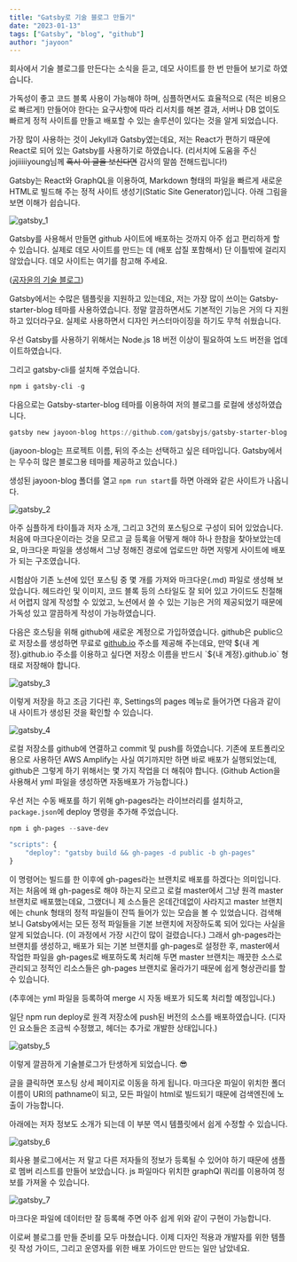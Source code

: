 ```yaml
---
title: "Gatsby로 기술 블로그 만들기"
date: "2023-01-13"
tags: ["Gatsby", "blog", "github"]
author: "jayoon"
---
```


회사에서 기술 블로그를 만든다는 소식을 듣고, 데모 사이트를 한 번 만들어 보기로 하였습니다.

가독성이 좋고 코드 블록 사용이 가능해야 하며, 심플하면서도 효율적으로 (적은 비용으로 빠르게!) 만들어야 한다는 요구사항에 따라 리서치를 해본 결과, 서버나 DB 없이도 빠르게 정적 사이트를 만들고 배포할 수 있는 솔루션이 있다는 것을 알게 되었습니다.

가장 많이 사용하는 것이 Jekyll과 Gatsby였는데요, 저는 React가 편하기 때문에 React로 되어 있는 Gatsby를 사용하기로 하였습니다. (리서치에 도움을 주신 jojiiiiiyoung님께 ~~혹시 이 글을 보신다면~~ 감사의 말씀 전해드립니다!)

Gatsby는 React와 GraphQL을 이용하여, Markdown 형태의 파일을 빠르게 새로운 HTML로 빌드해 주는 정적 사이트 생성기(Static Site Generator)입니다. 아래 그림을 보면 이해가 쉽습니다.

![gatsby_1](./gatsby_1.png)

Gatsby를 사용해서 만들면 github 사이트에 배포하는 것까지 아주 쉽고 편리하게 할 수 있습니다. 실제로 데모 사이트를 만드는 데 (배포 삽질 포함해서) 단 이틀밖에 걸리지 않았습니다. 데모 사이트는 여기를 참고해 주세요. 

([공자윤의 기술 블로그](https://jayoon-kong.github.io))

Gatsby에서는 수많은 템플릿을 지원하고 있는데요, 저는 가장 많이 쓰이는 Gatsby-starter-blog 테마를 사용하였습니다. 정말 깔끔하면서도 기본적인 기능은 거의 다 지원하고 있더라구요. 실제로 사용하면서 디자인 커스터마이징을 하기도 무척 쉬웠습니다.

우선 Gatsby를 사용하기 위해서는 Node.js 18 버전 이상이 필요하여 노드 버전을 업데이트하였습니다.

그리고 gatsby-cli를 설치해 주었습니다.

```powershell
npm i gatsby-cli -g
```

다음으로는 Gatsby-starter-blog 테마를 이용하여 저의 블로그를 로컬에 생성하였습니다.

```powershell
gatsby new jayoon-blog https://github.com/gatsbyjs/gatsby-starter-blog
```

(jayoon-blog는 프로젝트 이름, 뒤의 주소는 선택하고 싶은 테마입니다. Gatsby에서는 무수히 많은 블로그용 테마를 제공하고 있습니다.)

생성된 jayoon-blog 폴더를 열고 `npm run start`를 하면 아래와 같은 사이트가 나옵니다.

![gatsby_2](./gatsby_2.png)

아주 심플하게 타이틀과 저자 소개, 그리고 3건의 포스팅으로 구성이 되어 있었습니다. 처음에 마크다운이라는 것을 모르고 글 등록을 어떻게 해야 하나 한참을 찾아보았는데요, 마크다운 파일을 생성해서 그냥 정해진 경로에 업로드만 하면 저렇게 사이트에 배포가 되는 구조였습니다. 

시험삼아 기존 노션에 있던 포스팅 중 몇 개를 가져와 마크다운(.md) 파일로 생성해 보았습니다. 헤드라인 및 이미지, 코드 블록 등의 스타일도 잘 되어 있고 가이드도 친절해서 어렵지 않게 작성할 수 있었고, 노션에서 쓸 수 있는 기능은 거의 제공되었기 때문에 가독성 있고 깔끔하게 작성이 가능하였습니다.

다음은 호스팅을 위해 github에 새로운 계정으로 가입하였습니다. github은 public으로 저장소를 생성하면 무료로 [github.io](http://github.io) 주소를 제공해 주는데요, 만약 ${내 계정}.github.io 주소를 이용하고 싶다면 저장소 이름을 반드시 `${내 계정}.github.io` 형태로 저장해야 합니다.

![gatsby_3](./gatsby_3.png)

이렇게 저장을 하고 조금 기다린 후, Settings의 pages 메뉴로 들어가면 다음과 같이 내 사이트가 생성된 것을 확인할 수 있습니다.

![gatsby_4](./gatsby_4.png)

로컬 저장소를 github에 연결하고 commit 및 push를 하였습니다. 기존에 포트폴리오용으로 사용하던 AWS Amplify는 사실 여기까지만 하면 바로 배포가 실행되었는데, github은 그렇게 하기 위해서는 몇 가지 작업을 더 해줘야 합니다. (Github Action을 사용해서 yml 파일을 생성하면 자동배포가 가능합니다.)

우선 저는 수동 배포를 하기 위해 gh-pages라는 라이브러리를 설치하고,  `package.json`에 deploy 명령을 추가해 주었습니다.

```powershell
npm i gh-pages --save-dev
```

```javascript
"scripts": {
	"deploy": "gatsby build && gh-pages -d public -b gh-pages"
}
```

이 명령어는 빌드를 한 이후에 gh-pages라는 브랜치로 배포를 하겠다는 의미입니다. 저는 처음에 왜 gh-pages로 해야 하는지 모르고 로컬 master에서 그냥 원격 master 브랜치로 배포했는데요, 그랬더니 제 소스들은 온데간데없이 사라지고 master 브랜치에는 chunk 형태의 정적 파일들이 잔뜩 들어가 있는 모습을 볼 수 있었습니다. 검색해 보니 Gatsby에서는 모든 정적 파일들을 기본 브랜치에 저장하도록 되어 있다는 사실을 알게 되었습니다. (이 과정에서 가장 시간이 많이 걸렸습니다.) 그래서 gh-pages라는 브랜치를 생성하고, 배포가 되는 기본 브랜치를 gh-pages로 설정한 후, master에서 작업한 파일을 gh-pages로 배포하도록 처리해 두면 master 브랜치는 깨끗한 소스로 관리되고 정적인 리소스들은 gh-pages 브랜치로 올라가기 때문에 쉽게 형상관리를 할 수 있습니다.

(추후에는 yml 파일을 등록하여 merge 시 자동 배포가 되도록 처리할 예정입니다.)

일단 npm run deploy로 원격 저장소에 push된 버전의 소스를 배포하였습니다. (디자인 요소들은 조금씩 수정했고, 헤더는 추가로 개발한 상태입니다.)

![gatsby_5](./gatsby_5.png)

이렇게 깔끔하게 기술블로그가 탄생하게 되었습니다. 😎

글을 클릭하면 포스팅 상세 페이지로 이동을 하게 됩니다. 마크다운 파일이 위치한 폴더 이름이 URI의 pathname이 되고, 모든 파일이 html로 빌드되기 때문에 검색엔진에 노출이 가능합니다.

아래에는 저자 정보도 소개가 되는데 이 부분 역시 템플릿에서 쉽게 수정할 수 있습니다.

![gatsby_6](./gatsby_6.png)

회사용 블로그에서는 저 말고 다른 저자들의 정보가 등록될 수 있어야 하기 때문에 샘플로 멤버 리스트를 만들어 보았습니다. js 파일마다 위치한 graphQl 쿼리를 이용하여 정보를 가져올 수 있습니다.

![gatsby_7](./gatsby_7.png)

마크다운 파일에 데이터만 잘 등록해 주면 아주 쉽게 위와 같이 구현이 가능합니다.

이로써 블로그를 만들 준비를 모두 마쳤습니다. 이제 디자인 적용과 개발자를 위한 템플릿 작성 가이드, 그리고 운영자를 위한 배포 가이드만 만드는 일만 남았네요.